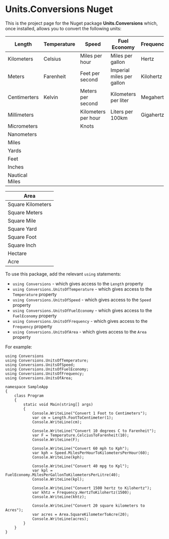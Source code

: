 # Units.Conversions Nuget
This is the project page for the Nuget package **Units.Conversions** which, once installed, allows you to convert the following units:

| Length      |  Temperature    | Speed               | Fuel Economy              | Frequency |
| ----------- | --------------- | ------------------- | ------------------------- | --------- |
| Kilometers  | Celsius         | Miles per hour      | Miles per gallon          | Hertz     |
| Meters      | Farenheit       | Feet per second     | Imperial miles per gallon | Kilohertz |
| Centimerters| Kelvin          | Meters per second   | Kilometers per liter      | Megahertz |
| Millimeters |                 | Kilometers per hour | Liters per 100km          | Gigahertz |
| Micrometers |                 | Knots               |
| Nanometers  |
| Miles       |
| Yards       |
| Feet        |
| Inches      |
| Nautical Miles|

| Area              |
| ----------------- |
| Square Kilometers |
| Square Meters     |
| Square Mile       |
| Square Yard       |
| Square Foot       |
| Square Inch       |
| Hectare           | 
| Acre              |

To use this package, add the relevant `using` statements:
* `using Conversions` - which gives access to the `Length` property
* `using Conversions.UnitsOfTemperature` - which gives access to the `Temperature` property
* `using Conversions.UnitsOfSpeed` - which gives access to the `Speed` property
* `using Conversions.UnitsOfFuelEconomy` - which gives access to the `FuelEconomy` property
* `using Conversions.UnitsOfFrequency` - which gives access to the `Frequency` property
* `using Conversions.UnitsOfArea` - which gives access to the `Area` property

For example:
```
using Conversions
using Conversions.UnitsOfTemperature;
using Conversions.UnitsOfSpeed;
using Conversions.UnitsOfFuelEconomy;
using Conversions.UnitsOfFrequency;
using Conversions.UnitsOfArea;

namespace SampleApp
{
    class Program
    {
        static void Main(string[] args)
        {
            Console.WriteLine("Convert 1 Foot to Centimeters");
            var cm = Length.FootToCentimeter(1);
            Console.WriteLine(cm);

            Console.WriteLine("Convert 10 degrees C to Farenheit");
            var F = Temperature.CelciusToFarenheit(10);
            Console.WriteLine(F);
            
            Console.WriteLine("Convert 60 mph to Kph");
            var kph = Speed.MilesPerHourToKilometersPerHour(60);
            Console.WriteLine(kph);
            
            Console.WriteLine("Convert 40 mpg to Kpl");
            var kpl = FuelEconomy.MilesPerGallonToKilometersPerLitre(40);
            Console.WriteLine(kpl);
            
            Console.WriteLine("Convert 1500 hertz to Kilohertz");
            var khtz = Frequency.HertzToKilohertz(1500);
            Console.WriteLine(khtz);
            
            Console.WriteLine("Convert 20 square kilometers to Acres");
            var acres = Area.SquareKilometerToAcre(20);
            Console.WriteLine(acres);
        }
    }
}
```
